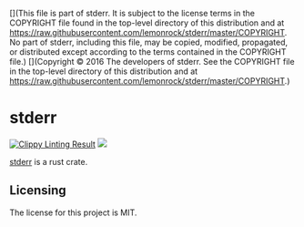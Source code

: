 [](This file is part of stderr. It is subject to the license terms in the COPYRIGHT file found in the top-level directory of this distribution and at https://raw.githubusercontent.com/lemonrock/stderr/master/COPYRIGHT. No part of stderr, including this file, may be copied, modified, propagated, or distributed except according to the terms contained in the COPYRIGHT file.)
[](Copyright © 2016 The developers of stderr. See the COPYRIGHT file in the top-level directory of this distribution and at https://raw.githubusercontent.com/lemonrock/stderr/master/COPYRIGHT.)

# stderr

[![Clippy Linting Result](https://clippy.bashy.io/github/lemonrock/stderr/master/badge.svg?style=plastic)](https://clippy.bashy.io/github/lemonrock/stderr/master/log) [![](https://img.shields.io/badge/Code%20Style-rustfmt-brightgreen.svg?style=plastic)](https://github.com/rust-lang-nursery/rustfmt#configuring-rustfmt)

[stderr] is a rust crate.


## Licensing

The license for this project is MIT.

[stderr]: https://github.com/lemonrock/stderr "stderr GitHub page"
